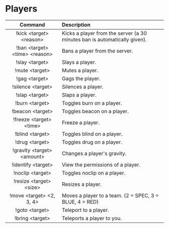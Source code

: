 # Players

| Command | Description |
| :---: | :--- |
| !kick &lt;target&gt; &lt;reason&gt; | Kicks a player from the server \(a 30 minutes ban is automatically given\). |
| !ban &lt;target&gt; &lt;time&gt; &lt;reason&gt; | Bans a player from the server. |
| !slay &lt;target&gt; | Slays a player. |
| !mute &lt;target&gt; | Mutes a player. |
| !gag &lt;target&gt; | Gags the player. |
| !silence &lt;target&gt; | Silences a player. |
| !slap &lt;target&gt; | Slaps a player. |
| !burn &lt;target&gt; | Toggles burn on a player. |
| !beacon &lt;target&gt; | Toggles beacon on a player. |
| !freeze &lt;target&gt; &lt;time&gt; | Freeze a player. |
| !blind &lt;target&gt; | Toggles blind on a player. |
| !drug &lt;target&gt; | Toggles drug on a player. |
| !gravity &lt;target&gt; &lt;amount&gt; | Changes a player's gravity. |
| !identify &lt;target&gt; | View the permissions of a player. |
| !noclip &lt;target&gt; | Toggles noclip on a player. |
| !resize &lt;target&gt; &lt;size&gt; | Resizes a player. |
| !move &lt;target&gt; &lt;2, 3, 4&gt; | Moves a player to a team. \(2 = SPEC, 3 = BLUE, 4 = RED\) |
| !goto &lt;target&gt; | Teleport to a player. |
| !bring &lt;target&gt; | Teleports a player to you. |

